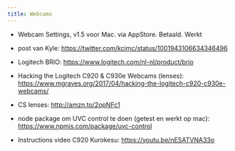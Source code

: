 ```yaml
---
title: Webcams
---
```


* Webcam Settings, v1.5 voor Mac. via AppStore. Betaald. Werkt

* post van Kyle: https://twitter.com/kcimc/status/1001943106634346496
* Logitech BRIO: https://www.logitech.com/nl-nl/product/brio
* Hacking the Logitech C920 & C930e Webcams (lenses): https://www.mgraves.org/2017/04/hacking-the-logitech-c920-c930e-webcams/
* CS lenses: http://amzn.to/2opNFc1
* node package om UVC control te doen (getest en werkt op mac): https://www.npmjs.com/package/uvc-control

* Instructions video C920 Kurokesu: <https://youtu.be/nESATVNA33o>
